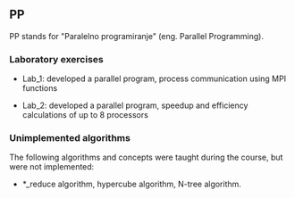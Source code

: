 ## PP

PP stands for "Paralelno programiranje" (eng. Parallel Programming).

### Laboratory exercises

* Lab_1: developed a parallel program, process communication using MPI functions

* Lab_2: developed a parallel program, speedup and efficiency calculations of up to 8 processors

### Unimplemented algorithms

The following algorithms and concepts were taught during the course, but were not implemented:
* *_reduce algorithm, hypercube algorithm, N-tree algorithm.